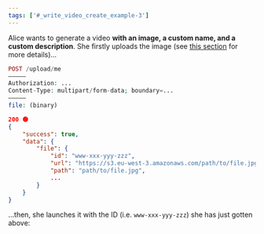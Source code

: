 ```yaml
---
tags: ['#_write_video_create_example-3']
---
```


Alice wants to generate a video **with an image, a custom name, and a custom description**. She firstly uploads the image (see [this section](#_files_preloading) for more details)…

```php
POST /upload/me
–––––
Authorization: ...
Content-Type: multipart/form-data; boundary=...
–––––
file: (binary)
```

```json
200 🟢
{
    "success": true,
    "data": {
        "file": {
            "id": "www-xxx-yyy-zzz",
            "url": "https://s3.eu-west-3.amazonaws.com/path/to/file.jpg",
            "path": "path/to/file.jpg",
            ...
        }
    }
}
```

…then, she launches it with the ID (i.e. `www-xxx-yyy-zzz`) she has just gotten above:
